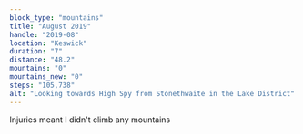 ```yaml
---
block_type: "mountains"
title: "August 2019"
handle: "2019-08"
location: "Keswick"
duration: "7"
distance: "48.2"
mountains: "0"
mountains_new: "0"
steps: "105,738"
alt: "Looking towards High Spy from Stonethwaite in the Lake District"
---
```


Injuries meant I didn't climb any mountains
